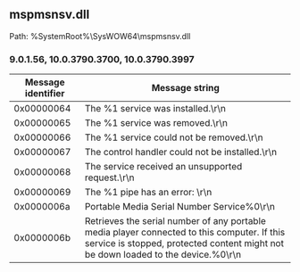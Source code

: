 ## mspmsnsv.dll

Path: %SystemRoot%\SysWOW64\mspmsnsv.dll

### 9.0.1.56, 10.0.3790.3700, 10.0.3790.3997

Message identifier | Message string
--- | ---
0x00000064 | The %1 service was installed.\r\n
0x00000065 | The %1 service was removed.\r\n
0x00000066 | The %1 service could not be removed.\r\n
0x00000067 | The control handler could not be installed.\r\n
0x00000068 | The service received an unsupported request.\r\n
0x00000069 | The %1 pipe has an error: \r\n
0x0000006a | Portable Media Serial Number Service%0\r\n
0x0000006b | Retrieves the serial number of any portable media player connected to this computer. If this service is stopped, protected content might not be down loaded to the device.%0\r\n
